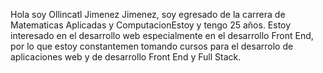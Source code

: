 Hola soy Ollincatl Jimenez Jimenez, soy egresado de la carrera de Matematicas Aplicadas y ComputacionEstoy y tengo 25 años.
Estoy interesado en el desarrollo web especialmente en el desarrollo Front End, por lo que estoy constantemen tomando cursos 
para el desarrolo de aplicaciones web y de desarrollo Front End y Full Stack. 

